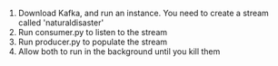 1. Download Kafka, and run an instance. You need to create a stream called 'naturaldisaster'
2. Run consumer.py to listen to the stream
3. Run producer.py to populate the stream
4. Allow both to run in the background until you kill them